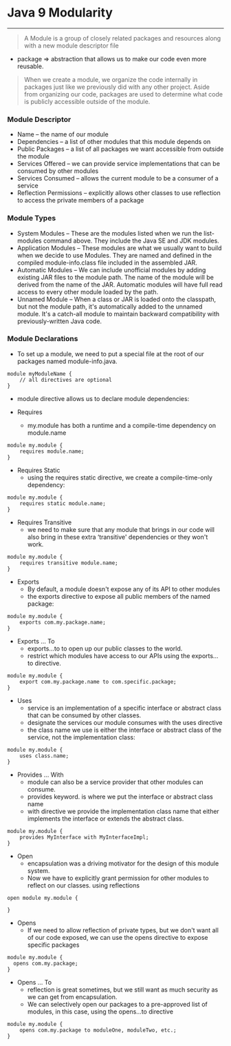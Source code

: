 # Java 9 Modularity

----

> A Module is a group of closely related packages and resources along with a new module descriptor file


* package => abstraction that allows us to make our code even more reusable.
> When we create a module, we organize the code internally in packages just like we previously did with any other project.
> Aside from organizing our code, packages are used to determine what code is publicly accessible outside of the module. 


### Module Descriptor
* Name – the name of our module
* Dependencies – a list of other modules that this module depends on
* Public Packages – a list of all packages we want accessible from outside the module
* Services Offered – we can provide service implementations that can be consumed by other modules
* Services Consumed – allows the current module to be a consumer of a service
* Reflection Permissions – explicitly allows other classes to use reflection to access the private members of a package


### Module Types
* System Modules – These are the modules listed when we run the list-modules command above. They include the Java SE and JDK modules.
* Application Modules – These modules are what we usually want to build when we decide to use Modules. They are named and defined in the compiled module-info.class file included in the assembled JAR.
* Automatic Modules – We can include unofficial modules by adding existing JAR files to the module path. The name of the module will be derived from the name of the JAR. Automatic modules will have full read access to every other module loaded by the path.
* Unnamed Module – When a class or JAR is loaded onto the classpath, but not the module path, it's automatically added to the unnamed module. It's a catch-all module to maintain backward compatibility with previously-written Java code.


### Module Declarations
* To set up a module, we need to put a special file at the root of our packages named module-info.java.
```
module myModuleName {
    // all directives are optional
}   
```

* module directive allows us to declare module dependencies:

* Requires
	* my.module has both a runtime and a compile-time dependency on module.name
``` 
module my.module {
    requires module.name;
}
```


* Requires Static
	* using the requires static directive, we create a compile-time-only dependency:

```
module my.module {
    requires static module.name;
}
```

* Requires Transitive
	* we need to make sure that any module that brings in our code will also bring in these extra ‘transitive' dependencies or they won't work.
```
module my.module {
    requires transitive module.name;
}
```

* Exports
	* By default, a module doesn't expose any of its API to other modules
	* the exports directive to expose all public members of the named package:
```
module my.module {
    exports com.my.package.name;
}
```

* Exports … To
	* exports…to to open up our public classes to the world.
	* restrict which modules have access to our APIs using the exports…to directive.
```
module my.module {
    export com.my.package.name to com.specific.package;
}
```

* Uses
	* service is an implementation of a specific interface or abstract class that can be consumed by other classes.
	* designate the services our module consumes with the uses directive
	* the class name we use is either the interface or abstract class of the service, not the implementation class:
```
module my.module {
    uses class.name;
}
```

* Provides … With
	* module can also be a service provider that other modules can consume.
	* provides keyword. is where we put the interface or abstract class name	
	* with directive we provide the implementation class name that either implements the interface or extends the abstract class.
```
module my.module {
    provides MyInterface with MyInterfaceImpl;
}
```

* Open
	* encapsulation was a driving motivator for the design of this module system.
	* Now we have to explicitly grant permission for other modules to reflect on our classes. using reflections 
```
open module my.module {

}
```

* Opens
	* If we need to allow reflection of private types, but we don't want all of our code exposed, we can use the opens directive to expose specific packages
```
module my.module {
  opens com.my.package;
}
```

* Opens … To
	* reflection is great sometimes, but we still want as much security as we can get from encapsulation.
	* We can selectively open our packages to a pre-approved list of modules, in this case, using the opens…to directive
```
module my.module {
    opens com.my.package to moduleOne, moduleTwo, etc.;
}
```	